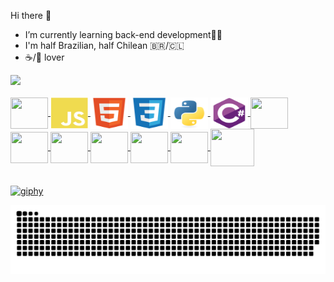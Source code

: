 Hi there 👋

- I’m currently learning back-end development👩‍💻 
- I'm half Brazilian, half Chilean 🇧🇷/🇨🇱
- ☕/🍵 lover

<div>
    <a href="https://beacons.ai/VeronicaCasanova">
    <img height="180em" src="https://github-readme-stats.vercel.app/api?username=VeronicaCasanova&show_icons=true&theme=aura&include_all_commits=true&count_private=true"/>
   <!-- <img height="180em" src="https://github-readme-stats.vercel.app/api/top-langs/?username=VeronicaCasanova&layout=compact&langs_count=16theme=tokyonight"/> -->
</div>

<div style="display: inline_block"><br>
  <img align="center" height="50" width="60" src="https://cdn.jsdelivr.net/gh/devicons/devicon/icons/java/java-original.svg" />        
  <img align="center" height="50" width="60" src="https://raw.githubusercontent.com/devicons/devicon/master/icons/javascript/javascript-plain.svg">
  <img align="center" height="50" width="60" src="https://raw.githubusercontent.com/devicons/devicon/master/icons/html5/html5-original.svg">
  <img align="center" height="50" width="60" src="https://raw.githubusercontent.com/devicons/devicon/master/icons/css3/css3-original.svg">
  <img align="center" height="50" width="60" src="https://raw.githubusercontent.com/devicons/devicon/master/icons/python/python-original.svg">
  <img align="center" height="50" width="60" src="https://raw.githubusercontent.com/devicons/devicon/master/icons/csharp/csharp-original.svg">  
  <img align="center" height="50" width="60" src="https://cdn.jsdelivr.net/gh/devicons/devicon/icons/yarn/yarn-original.svg" />
  <img align="center" height="50" width="60" src="https://cdn.jsdelivr.net/gh/devicons/devicon/icons/visualstudio/visualstudio-plain.svg" />
  <img align="center" height="50" width="60" src="https://cdn.jsdelivr.net/gh/devicons/devicon/icons/vscode/vscode-original.svg" />
  <img align="center" height="50" width="60" src="https://cdn.jsdelivr.net/gh/devicons/devicon/icons/oracle/oracle-original.svg" />
  <img align="center" height="50" width="60" src="https://cdn.jsdelivr.net/gh/devicons/devicon/icons/nodejs/nodejs-original.svg" />
  <img align="center" height="50" width="60" src="https://cdn.jsdelivr.net/gh/devicons/devicon/icons/git/git-original.svg" />
          
          
  <img align="center" height="60" width="70" src="https://cdn.jsdelivr.net/gh/devicons/devicon/icons/microsoftsqlserver/microsoftsqlserver-plain-wordmark.svg" />  
</div><br>

![giphy](https://github.com/VeronicaCasanova/VeronicaCasanova/assets/133685494/7eda81c3-e85c-48b9-8343-791a5b19013d)  

![Snake animation](https://github.com/VeronicaCasanova/VeronicaCasanova/blob/output/github-contribution-grid-snake.svg)
